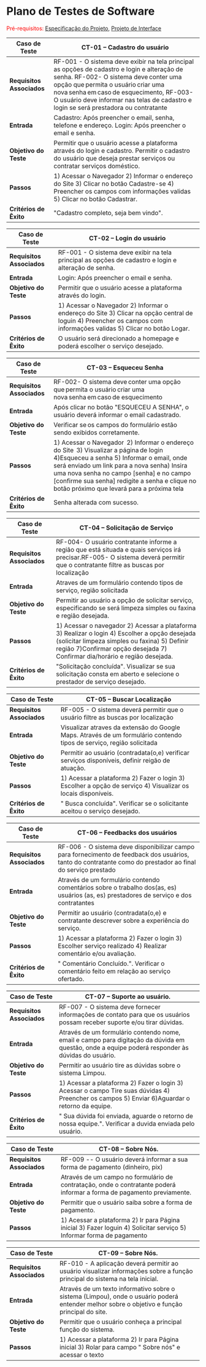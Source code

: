 # Plano de Testes de Software

<span style="color:red">Pré-requisitos: <a href="2-Especificação do Projeto.md"> Especificação do Projeto</a></span>, <a href="3-Projeto de Interface.md"> Projeto de Interface</a>

|Caso de Teste |CT-01 – Cadastro do usuário |
|--------------------|----------------------------------------------------------------------|
|**Requisitos Associados** | RF-001 - O sistema deve exibir na tela principal as opções de cadastro e login e alteração de senha. RF-002- O sistema deve conter uma opção que permita o usuário criar uma nova senha em caso de esquecimento, RF-003- O usuário deve informar nas telas de cadastro e login se será prestadora ou contratante  |
|**Entrada** | Cadastro: Após preencher o email, senha, telefone e endereço. Login: Após preencher o email e senha. |
|**Objetivo do Teste** | Permitir que o usuário acesse a plataforma através do login e cadastro. Permitir o cadastro do usuário que deseja prestar serviços ou contratar serviços doméstico.  |
|**Passos** | 1) Acessar o Navegador  2) Informar o endereço do Site  3) Clicar no botão Cadastre-se  4) Preencher os campos com informações validas 5) Clicar no botão Cadastrar. |
|**Critérios de Êxito** | "Cadastro completo, seja bem vindo". |

|Caso de Teste |CT-02 – Login do usuário |
|--------------------|----------------------------------------------------------------------|
|**Requisitos Associados** | RF-001 - O sistema deve exibir na tela principal as opções de cadastro e login e alteração de senha. |
|**Entrada** | Login: Após preencher o email e senha. |
|**Objetivo do Teste** | Permitir que o usuário acesse a plataforma através do login. |
|**Passos** | 1) Acessar o Navegador  2) Informar o endereço do Site  3) Clicar na opção central de loguin  4) Preencher os campos com informações validas 5) Clicar no botão Logar. |
|**Critérios de Êxito** | O usuário será direcionado a homepage e poderá escolher o serviço desejado. |

|Caso de Teste |CT-03 – Esqueceu Senha  |
|--------------------|----------------------------------------------------------------------|
|**Requisitos Associados** |RF-002- O sistema deve conter uma opção que permita o usuário criar uma nova senha em caso de esquecimento
|**Entrada** | Após clicar no botão "ESQUECEU A SENHA", o usuário deverá informar o email cadastrado. |
|**Objetivo do Teste** | Verificar se os campos do formulário estão sendo exibidos corretamente.  |
|**Passos** |1) Acessar o Navegador  2) Informar o endereço do Site  3) Visualizar a página de login  4)Esqueceu a senha 5) Informar o email, onde será enviado um link para a nova senha) Insira uma nova senha no campo [senha] e no campo [confirme sua senha] redigite a senha e clique no botão próximo que levará para a próxima tela |
|**Critérios de Êxito** | Senha alterada com sucesso. |

|Caso de Teste |CT-04 – Solicitação de Serviço |
|--------------------|----------------------------------------------------------------------|
|**Requisitos Associados** | RF-004-  O usuário contratante informe a região que está situada e quais serviços irá precisar.RF-005- O sistema deverá permitir que o contratante filtre as buscas por localização |
**Entrada** | Atraves de um formulário contendo tipos de serviço, região solicitada|
|**Objetivo do Teste** | Permitir ao usuário a opção de solicitar serviço, especificando se será limpeza simples ou faxina e região desejada. |
|**Passos** | 1) Acessar o navegador 2) Acessar a plataforma 3) Realizar o login 4) Escolher a opção desejada (solicitar limpeza simples ou faxina) 5) Definir região 7)Confirmar opção desejada 7) Confirmar dia/horário e região desejada.   |
|**Critérios de Êxito** | "Solicitação concluída". Visualizar se sua solicitação consta em aberto e selecione o prestador de serviço desejado. |

|Caso de Teste |CT-05 – Buscar Localização |
|--------------------|----------------------------------------------------------------------|
|**Requisitos Associados** | RF-005 - O sistema deverá permitir que o usuário filtre as buscas por localização |
|**Entrada** | Visualizar atraves da extensão do Google Maps. Através de um formulário contendo tipos de serviço, região solicitada |
|**Objetivo do Teste** | Permitir ao usuário (contradata(o,e) verificar serviços disponíveis, definir reigão de atuação.  |
|**Passos** | 1) Acessar a plataforma 2) Fazer o login 3) Escolher a opção de serviço 4) Visualizar os locais disponíveis.  |
|**Critérios de Êxito** | " Busca concluída". Verificar se o solicitante aceitou o serviço desejado. 

|Caso de Teste |CT-06 –  Feedbacks dos usuários |
|--------------------|----------------------------------------------------------------------|
|**Requisitos Associados** | RF-006 - O sistema deve disponibilizar campo para fornecimento de feedback dos usuários, tanto do contratante como do prestador ao final do serviço prestado |
|**Entrada** |  Através de um formulário contendo comentários sobre o trabalho dos(as, es) usuários (as, es) prestadores de serviço e dos contratantes |
|**Objetivo do Teste** | Permitir ao usuário (contradata(o,e) e contratante descrever sobre a experiência do serviço.  |
|**Passos** | 1) Acessar a plataforma 2) Fazer o login 3) Escolher serviço realizado 4) Realizar comentário e/ou avaliação.  |
|**Critérios de Êxito** | " Comentário Concluído.". Verificar o comentário feito em relação ao serviço ofertado. 

|Caso de Teste |CT-07 –  Suporte ao usuário. |
|--------------------|----------------------------------------------------------------------|
|**Requisitos Associados** | RF-007 - O sistema deve fornecer informações de contato para que os usuários possam receber suporte e/ou tirar dúvidas. |
|**Entrada** |  Através de um formulário contendo nome, email e campo para digitação da dúvida em questão, onde a equipe poderá responder às dúvidas do usuário. 
|**Objetivo do Teste** | Permitir ao usuário tire as dúvidas sobre o sistema Limpou.  |
|**Passos** | 1) Acessar a plataforma 2) Fazer o login 3) Acessar o campo Tire suas dúvidas 4) Preencher os campos 5) Enviar 6)Aguardar o retorno da equipe.  |
|**Critérios de Êxito** | " Sua dúvida foi enviada, aguarde o retorno de nossa equipe.". Verificar a duvida enviada pelo usuário.

|Caso de Teste |CT-08 –  Sobre Nós. |
|--------------------|----------------------------------------------------------------------|
|**Requisitos Associados** | RF-009 -- O usuário deverá informar a sua forma de pagamento (dinheiro, pix) |
|**Entrada** | Através de um campo no formulário de contratação, onde o contratante poderá informar a forma de pagamento previamente.
|**Objetivo do Teste** | Permitir que o usuário saiba sobre a forma de pagamento.  |
|**Passos** | 1) Acessar a plataforma 2) Ir para Página inicial 3) Fazer loguin 4) Solicitar serviço 5) Informar forma de pagamento  |


|Caso de Teste |CT-09 –  Sobre Nós. |
|--------------------|----------------------------------------------------------------------|
|**Requisitos Associados** | RF-010 - A aplicação deverá permitir ao usuário visualizar informações sobre a função principal do sistema na tela inicial.|
|**Entrada** |  Através de um texto informativo sobre o sistema (Limpou), onde o usuário poderá entender melhor sobre o objetivo e função principal do site. 
|**Objetivo do Teste** | Permitir que o usuário conheça a principal função do sistema.  |
|**Passos** | 1) Acessar a plataforma 2) Ir para Página inicial 3) Rolar para campo " Sobre nós" e acessar o texto  |




